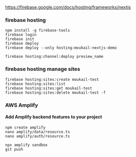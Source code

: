 https://firebase.google.com/docs/hosting/frameworks/nextjs
### firebase hosting
```
npm install -g firebase-tools
firebase login
firebase init
firebase deploy
firebase deploy --only hosting:moukail-nextjs-demo

firebase hosting:channel:deploy preview_name
```

### firebase hosting manage sites
```
firebase hosting:sites:create moukail-test
firebase hosting:sites:list
firebase hosting:sites:get moukail-test
firebase hosting:sites:delete moukail-test -f

```

### AWS Amplify
#### Add Amplify backend features to your project
```
npm create amplify
nano amplify/data/resource.ts
nano amplify/auth/resource.ts

npx amplify sandbox
git push
```